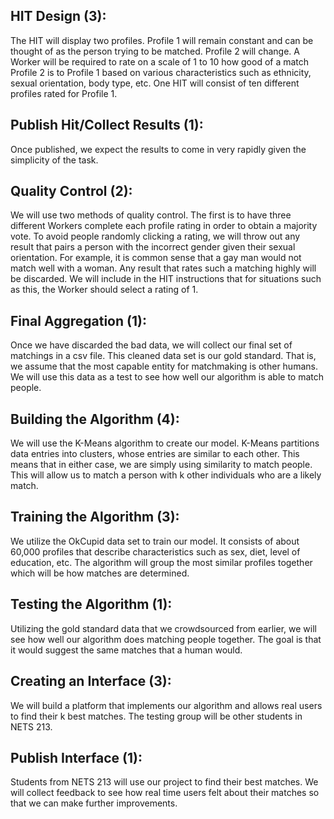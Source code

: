 <h2> HIT Design (3): </h2>
The HIT will display two profiles. Profile 1 will remain constant and can be thought of as the
person trying to be matched. Profile 2 will change. A Worker will be required to rate on a scale
of 1 to 10 how good of a match Profile 2 is to Profile 1 based on various characteristics such as
ethnicity, sexual orientation, body type, etc. One HIT will consist of ten different profiles rated
for Profile 1.

<h2> Publish Hit/Collect Results (1): </h2>
Once published, we expect the results to come in very rapidly given the simplicity of the task.

<h2> Quality Control (2): </h2>
We will use two methods of quality control. The first is to have three different Workers
complete each profile rating in order to obtain a majority vote. To avoid people randomly
clicking a rating, we will throw out any result that pairs a person with the incorrect gender given
their sexual orientation. For example, it is common sense that a gay man would not match well
with a woman. Any result that rates such a matching highly will be discarded. We will include in
the HIT instructions that for situations such as this, the Worker should select a rating of 1.

<h2> Final Aggregation (1): </h2>
Once we have discarded the bad data, we will collect our final set of matchings in a csv file. This cleaned data set is our gold standard. That is, we assume that the most capable entity
for matchmaking is other humans. We will use this data as a test to see how well our algorithm
is able to match people.

<h2> Building the Algorithm (4): </h2>
We will use the K-Means algorithm to create our model. K-Means partitions data entries into
clusters, whose entries are similar to each other. This means that in either case, we are simply
using similarity to match people. This will allow us to match a person with k other individuals
who are a likely match.

<h2> Training the Algorithm (3): </h2>
We utilize the OkCupid data set to train our model. It consists of about 60,000 profiles that
describe characteristics such as sex, diet, level of education, etc. The algorithm will group the
most similar profiles together which will be how matches are determined.

<h2> Testing the Algorithm (1): </h2>
Utilizing the gold standard data that we crowdsourced from earlier, we will see how well our
algorithm does matching people together. The goal is that it would suggest the same matches
that a human would.

<h2> Creating an Interface (3): </h2>
We will build a platform that implements our algorithm and allows real users to find their k best
matches. The testing group will be other students in NETS 213.

<h2> Publish Interface (1): </h2>
Students from NETS 213 will use our project to find their best matches. We will collect feedback
to see how real time users felt about their matches so that we can make further improvements.
